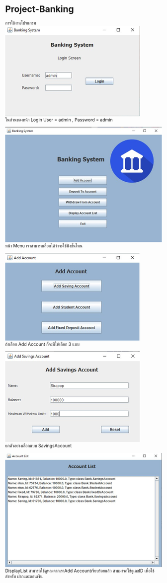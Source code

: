 # Project-Banking
การใช้งานโปรแกรม<br>
![T1](img/T1.jpg)<br>
ในส่วนของหน้า Login User = admin , Password = admin


![T2](img/T2.jpg)<br>
หน้า Menu เราสามารถเลือกได้ว่าจะใช้ฟังชั่นไหน



![T3](img/T3.jpg)<br>
ถ้าเลือก Add Account ก็จะมีให้เลือก 3 แบบ



![T4](img/T4.jpg)<br>
ยกตัวอย่างเลือกแบบ SavingsAccount


![T5](img/T5.jpg)<br>
DisplayList สามารถใช้ดูหลงจากเราAdd Accountเรียบร้อยแล้ว สามมารถใช้ดูเลขID เพื่อใช้สำหรับ ฝากและถอนเงิน




